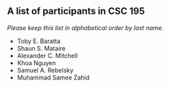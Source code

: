 A list of participants in CSC 195
---------------------------------

*Please keep this list in alphabetical order by last name.*

* Toby E. Baratta
* Shaun S. Mataire
* Alexander C. Mitchell
* Khoa Nguyen
* Samuel A. Rebelsky
* Muhammad Samee Zahid